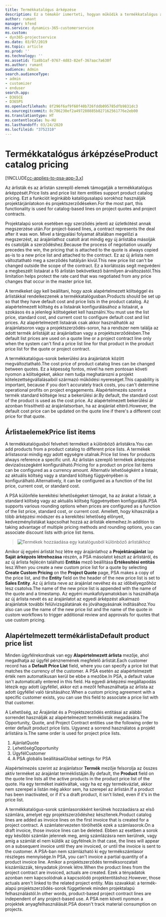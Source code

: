 ```yaml
---
title: Termékkatalógus árképzése
description: Ez a témakör ismerteti, hogyan működik a termékkatalógus árképzése a Dynamics 365 Project Service Automation (PSA) szolgáltatásban.
author: rumant
manager: kfend
ms.service: dynamics-365-customerservice
ms.custom:
- dyn365-projectservice
ms.date: 03/07/2019
ms.topic: article
ms.prod: ''
ms.technology: ''
ms.assetid: f1a8b1af-0767-4d83-82ef-367aac7a630f
ms.author: rumant
audience: Admin
search.audienceType:
- admin
- customizer
- enduser
search.app:
- D365CE
- D365PS
ms.openlocfilehash: 8f296f6af9f60f40b726fddb095785dfb9831dc3
ms.sourcegitcommit: 8c786230ef2a497280885b827162561776e2eb00
ms.translationtype: HT
ms.contentlocale: hu-HU
ms.lasthandoff: 03/24/2020
ms.locfileid: "3752310"
---
```

# <a name="product-catalog-pricing"></a><span data-ttu-id="1112d-103">Termékkatalógus árképzése</span><span class="sxs-lookup"><span data-stu-id="1112d-103">Product catalog pricing</span></span> 

[!INCLUDE[cc-applies-to-psa-app-3.x](../includes/cc-applies-to-psa-app-3x.md)]


<span data-ttu-id="1112d-104">Az árlisták és az árlistán szereplő elemek támogatják a termékkatalógus árképzését.</span><span class="sxs-lookup"><span data-stu-id="1112d-104">Price lists and price list item entities support product catalog pricing.</span></span> <span data-ttu-id="1112d-105">Ezt a funkciót leginkább katalógusalapú sorokhoz használják projektárjánlatokon és projektszerződéseken.</span><span class="sxs-lookup"><span data-stu-id="1112d-105">For the most part, this functionality is used for catalog-based lines on project quotes and project contracts.</span></span>

<span data-ttu-id="1112d-106">Projektalapú sorok esetében egy szerződés jelenti az üzletkötést annak megszerzése után.</span><span class="sxs-lookup"><span data-stu-id="1112d-106">For project-based lines, a contract represents the deal after it was won.</span></span> <span data-ttu-id="1112d-107">Mivel a tárgyalási folyamat általában megelőzi a megszerzést, az árajánlathoz csatolt árat mindig egy új árlistába másolják és csatolják a szerződéshez.</span><span class="sxs-lookup"><span data-stu-id="1112d-107">Because the process of negotiation usually precedes the win, the pricing that is attached to the quote is always copied as-is to a new price list and attached to the contract.</span></span> <span data-ttu-id="1112d-108">Ez az új árlista nem változtatható meg a szerződés hatályán kívül.</span><span class="sxs-lookup"><span data-stu-id="1112d-108">This new price list can't be changed outside the scope of the contract.</span></span> <span data-ttu-id="1112d-109">Ez a korlátozás segít megvédeni a megbeszélt listaárat a fő árlistán bekövetkező bármilyen árváltozástól.</span><span class="sxs-lookup"><span data-stu-id="1112d-109">This limitation helps protect the rate card that was negotiated from any price changes that occur in the master price list.</span></span>

<span data-ttu-id="1112d-110">A termékeket úgy kell beállítani, hogy azok alapértelmezett költséggel és árlistákkal rendelkezzenek a termékkatalógusban.</span><span class="sxs-lookup"><span data-stu-id="1112d-110">Products should be set up so that they have default cost and price lists in the product catalog.</span></span> <span data-ttu-id="1112d-111">Az alapértelmezett költség és a listaárak konfigurálásához a listaárat, a szokásos és a jelenlegi költségeket kell használni.</span><span class="sxs-lookup"><span data-stu-id="1112d-111">You must use the list price, standard cost, and current cost to configure default cost and list prices.</span></span> <span data-ttu-id="1112d-112">Az alapértelmezett listaárak csak akkor használhatók az árajánlatsoron vagy a projektszerződés-soron, ha a rendszer nem találja az adott termék árlistáját az árajánlatban vagy a projektszerződésben.</span><span class="sxs-lookup"><span data-stu-id="1112d-112">The default list prices are used on a quote line or a project contract line only when the system can't find a price list line for that product in the product price list for the quote or project contract.</span></span>

<span data-ttu-id="1112d-113">A termékkatalógus-sorok bekerülési ára árajánlatok között megváltoztatható.</span><span class="sxs-lookup"><span data-stu-id="1112d-113">The cost price of product catalog lines can be changed between quotes.</span></span> <span data-ttu-id="1112d-114">Ez a képesség fontos, mivel ha nem pontosan követi nyomon a költségeket, akkor nem tudja meghatározni a projekt kötelezettségvállalásaiból származó működési nyereséget.</span><span class="sxs-lookup"><span data-stu-id="1112d-114">This capability is important, because if you don't accurately track costs, you can't determine operational profits on project engagements.</span></span> <span data-ttu-id="1112d-115">Alapértelmezés szerint a termék standard költsége lesz a bekerülési ár.</span><span class="sxs-lookup"><span data-stu-id="1112d-115">By default, the standard cost of the product is used as the cost price.</span></span> <span data-ttu-id="1112d-116">Az alapértelmezett bekerülési ár azonban frissíthető az árajánlatsorban, ha az árajánlat eltérő.</span><span class="sxs-lookup"><span data-stu-id="1112d-116">However, the default cost price can be updated on the quote line if there's a different cost price for that quote.</span></span>

## <a name="price-list-items"></a><span data-ttu-id="1112d-117">Árlistaelemek</span><span class="sxs-lookup"><span data-stu-id="1112d-117">Price list items</span></span>

<span data-ttu-id="1112d-118">A termékkatalógusból felveheti termékeit a különböző árlistákra.</span><span class="sxs-lookup"><span data-stu-id="1112d-118">You can add products from a product catalog to different price lists.</span></span> <span data-ttu-id="1112d-119">A termékek árlistasorai mindig egy adott egységre utalnak.</span><span class="sxs-lookup"><span data-stu-id="1112d-119">Price list lines for products always reference a specific unit.</span></span> <span data-ttu-id="1112d-120">Az árlistán szereplő termékek árképzése devizaösszegként konfigurálható.</span><span class="sxs-lookup"><span data-stu-id="1112d-120">Pricing for a product on price list items can be configured as a currency amount.</span></span> <span data-ttu-id="1112d-121">Alternatív lehetőségként a listaár, az aktuális költség vagy a standard költség függvényében is konfigurálható.</span><span class="sxs-lookup"><span data-stu-id="1112d-121">Alternatively, it can be configured as a function of the list price, current cost, or standard cost.</span></span>

<span data-ttu-id="1112d-122">A PSA különféle kerekítési lehetőségeket támogat, ha az árakat a listaár, a standard költség vagy az aktuális költség függvényében konfigurálják.</span><span class="sxs-lookup"><span data-stu-id="1112d-122">PSA supports various rounding options when prices are configured as a function of the list price, standard cost, or current cost.</span></span> <span data-ttu-id="1112d-123">Amellett, hogy kihasználja a több árképzési módszer és a kerekítési lehetőség előnyeit, kedvezménylistákat kapcsolhat hozzá az árlisták elemeihez.</span><span class="sxs-lookup"><span data-stu-id="1112d-123">In addition to taking advantage of multiple pricing methods and rounding options, you can associate discount lists with price list items.</span></span> 

> ![Termékek hozzáadása egy katalógusból különböző árlistákhoz](media/basic-guide-16.png)

<span data-ttu-id="1112d-125">Amikor új egyéni árlistát hoz létre egy árajánlathoz a **Projektárajánlat** lap **Saját árképzés létrehozása** részén, a PSA másolatot készít az árlistáról, és az új árlista fejlécén található **Entitás** mező beállítása **Értékesítési entitás** lesz.</span><span class="sxs-lookup"><span data-stu-id="1112d-125">When you create a new custom price list for a quote by selecting **Create Custom Pricing** on the **Project Quote** page, PSA makes a copy of the price list, and the **Entity** field on the header of the new price list is set to **Sales Entity**.</span></span> <span data-ttu-id="1112d-126">Az új árlista neve az árajánlat nevéhez és az időbélyegzőhöz lesz csatolva.</span><span class="sxs-lookup"><span data-stu-id="1112d-126">The name of the new price list is appended with the name of the quote and a timestamp.</span></span> <span data-ttu-id="1112d-127">Az egyéni munkafolyamatokban is használhatja az új árlista nevét és az árajánlatot az egyedi árképzést alkalmazó árajánlatok további felülvizsgálatának és jóváhagyásának indításához.</span><span class="sxs-lookup"><span data-stu-id="1112d-127">You also can use the name of the new price list and the name of the quote in custom workflows to trigger additional review and approvals for quotes that use custom pricing.</span></span>

 
## <a name="default-product-price-list"></a><span data-ttu-id="1112d-128">Alapértelmezett termékárlista</span><span class="sxs-lookup"><span data-stu-id="1112d-128">Default product price list</span></span>
<span data-ttu-id="1112d-129">Minden ügyfélrekordnak van egy **Alapértelmezett árlista** mezője, ahol megadhatja az ügyfél pénznemének megfelelő árlistát.</span><span class="sxs-lookup"><span data-stu-id="1112d-129">Each customer record has a **Default Price List** field, where you can specify a price list that matches the currency of the customer.</span></span> <span data-ttu-id="1112d-130">A PSA esetén az alapértelmezett érték nem automatikusan kerül be ebbe a mezőbe.</span><span class="sxs-lookup"><span data-stu-id="1112d-130">In PSA, a default value isn't automatically entered in this field.</span></span> <span data-ttu-id="1112d-131">Ha egyedi árképzési megállapodás létezik egy adott ügyféllel, akkor ezt a mezőt felhasználhatja az árlista az adott ügyféllel való társításához.</span><span class="sxs-lookup"><span data-stu-id="1112d-131">When a custom pricing agreement with a specific customer exists, you can use this field to associate a price list with that customer.</span></span>

<span data-ttu-id="1112d-132">A Lehetőség, az Árajánlat és a Projektszerződés entitásai az alábbi sorrendet használják az alapértelmezett terméklisták megadására.</span><span class="sxs-lookup"><span data-stu-id="1112d-132">The Opportunity, Quote, and Project Contract entities use the following order to enter default product price lists.</span></span> <span data-ttu-id="1112d-133">Ugyanez a sorrend használatos a projekt árlistáira is.</span><span class="sxs-lookup"><span data-stu-id="1112d-133">The same order is used for project price lists.</span></span>

1.  <span data-ttu-id="1112d-134">Ajánlat</span><span class="sxs-lookup"><span data-stu-id="1112d-134">Quote</span></span>
2.  <span data-ttu-id="1112d-135">Lehetőség</span><span class="sxs-lookup"><span data-stu-id="1112d-135">Opportunity</span></span>
3.  <span data-ttu-id="1112d-136">Ügyfél</span><span class="sxs-lookup"><span data-stu-id="1112d-136">Customer</span></span>
4.  <span data-ttu-id="1112d-137">A PSA globális beállításai</span><span class="sxs-lookup"><span data-stu-id="1112d-137">Global settings for PSA</span></span>

<span data-ttu-id="1112d-138">Alapértelmezés szerint az árajánlatsor **Termék** mezője felsorolja az összes aktív terméket az árajánlat terméklistáján.</span><span class="sxs-lookup"><span data-stu-id="1112d-138">By default, the **Product** field on the quote line lists all the active products in the product price list of the quote.</span></span> <span data-ttu-id="1112d-139">Ha egy terméket inaktiváltak, vagy ha ez egy termékvázlat, akkor nem szerepel a listán még akkor sem, ha szerepel az árlistán.</span><span class="sxs-lookup"><span data-stu-id="1112d-139">If a product has been inactivated, or if it's a draft product, it isn't listed, even if it's in the price list.</span></span> 

<span data-ttu-id="1112d-140">A termékkatalógus-sorok számlasorokként kerülnek hozzáadásra az első számlára, amelyet egy projektszerződéshez készítenek.</span><span class="sxs-lookup"><span data-stu-id="1112d-140">Product catalog lines are added as invoice lines on the first invoice that is created for a project contract.</span></span> <span data-ttu-id="1112d-141">A számlatervezeten törölhetők ezek a számlasorok.</span><span class="sxs-lookup"><span data-stu-id="1112d-141">On a draft invoice, those invoice lines can be deleted.</span></span> <span data-ttu-id="1112d-142">Ebben az esetben a sorok egy későbbi számlán jelennek meg, amíg számlázásra nem kerülnek, vagy amíg a számlát el nem küldik az ügyfélnek.</span><span class="sxs-lookup"><span data-stu-id="1112d-142">In that case, the lines will appear on a subsequent invoice until they are invoiced, or until the invoice is sent to the customer.</span></span> <span data-ttu-id="1112d-143">A PSA-ban nem számlázható ki egy termékszámlasor részleges mennyisége.</span><span class="sxs-lookup"><span data-stu-id="1112d-143">In PSA, you can't invoice a partial quantity of a product invoice line.</span></span> <span data-ttu-id="1112d-144">Amikor a projektszerződés terméksorozatait kiszámlázzák, tényadatok jönnek létre.</span><span class="sxs-lookup"><span data-stu-id="1112d-144">When the product lines from the project contract are invoiced, actuals are created.</span></span> <span data-ttu-id="1112d-145">Ezek a tényadatok azonban nem kapcsolódnak a kapcsolódó projektentitáshoz.</span><span class="sxs-lookup"><span data-stu-id="1112d-145">However, those actuals aren't linked to the related project entity.</span></span> <span data-ttu-id="1112d-146">Más szavakkal: a termék-alapú projektszerződés-sorok függetlenek minden projektalapú felhasználástól.</span><span class="sxs-lookup"><span data-stu-id="1112d-146">In other words, product-based project contract lines are independent of any project-based use.</span></span> <span data-ttu-id="1112d-147">A PSA nem követi nyomon a projektek anyagfelhasználását.</span><span class="sxs-lookup"><span data-stu-id="1112d-147">PSA doesn't track material consumption on projects.</span></span>
